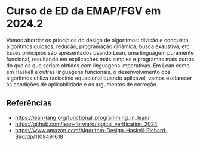 
# Curso de ED da EMAP/FGV em 2024.2

Vamos abordar os princípios do design de algoritmos: divisão e
conquista, algoritmos gulosos, redução, programação dinâmica, busca
exaustiva, etc. Esses princípios são apresentados usando Lean, uma
linguagem puramente funcional, resultando em explicações mais simples
e programas mais curtos do que os que seriam obtidos com linguagens
imperativas. Em Lean como em Haskell e outras linguagens funcionais, o
desenvolvimento dos algoritmos utiliza raciocínio equacional quando
aplicável, vamos esclarecer as condições de aplicabilidade e os
argumentos de correção.

## Referências

- https://lean-lang.org/functional_programming_in_lean/
- https://github.com/lean-forward/logical_verification_2024
- https://www.amazon.com/Algorithm-Design-Haskell-Richard-Bird/dp/1108491618


